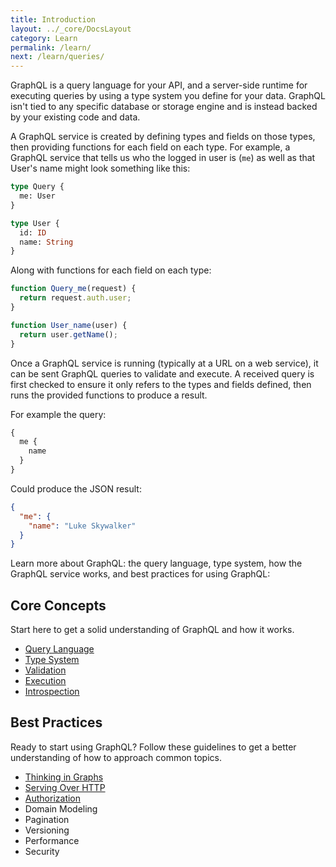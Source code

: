 ```yaml
---
title: Introduction
layout: ../_core/DocsLayout
category: Learn
permalink: /learn/
next: /learn/queries/
---
```


GraphQL is a query language for your API, and a server-side runtime for executing queries by using a type system you define for your data. GraphQL isn't tied to any specific database or storage engine and is instead backed by your existing code and data.

A GraphQL service is created by defining types and fields on those types, then providing functions for each field on each type. For example, a GraphQL service that tells us who the logged in user is (`me`) as well as that User's name might look something like this:

```graphql
type Query {
  me: User
}

type User {
  id: ID
  name: String
}
```

Along with functions for each field on each type:

```js
function Query_me(request) {
  return request.auth.user;
}

function User_name(user) {
  return user.getName();
}
```

Once a GraphQL service is running (typically at a URL on a web service), it can be sent GraphQL queries to validate and execute. A received query is first checked to ensure it only refers to the types and fields defined, then runs the provided functions to produce a result.

For example the query:

```graphql
{
  me {
    name
  }
}
```

Could produce the JSON result:

```json
{
  "me": {
    "name": "Luke Skywalker"
  }
}
```

Learn more about GraphQL: the query language, type system, how the GraphQL service works, and best practices for using GraphQL:

## Core Concepts

Start here to get a solid understanding of GraphQL and how it works.

  - [Query Language](/learn/queries/)
  - [Type System](/learn/schema/)
  - [Validation](/learn/validation/)
  - [Execution](/learn/execution/)
  - [Introspection](/learn/introspection/)

## Best Practices

Ready to start using GraphQL? Follow these guidelines to get a better understanding of how to approach common topics.

  - [Thinking in Graphs](/learn/thinking-in-graphs/)
  - [Serving Over HTTP](/learn/serving-over-http/)
  - [Authorization](/learn/authorization/)
  - Domain Modeling
  - Pagination
  - Versioning
  - Performance
  - Security
